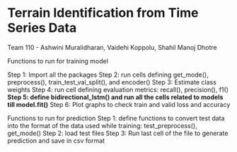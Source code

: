 # Terrain Identification from Time Series Data

Team 110 - Ashwini Muralidharan, Vaidehi Koppolu, Shahil Manoj Dhotre

Functions to run for training model

Step 1: Import all the packages
Step 2: run cells defining get_mode(), preprocess(), train_test_val_split(), and encoder()
Step 3: Estimate class weights
Step 4: run cell defining evaluation metrics: recall(), precision(), f1()
**Step 5: define bidirectional_lstm() and run all the cells related to models till model.fit()**
Step 6: Plot graphs to check train and valid loss and accuracy

Functions to run for prediction
Step 1: define functions to convert test data into the format of the data used while training: test_preprocess(), get_mode()
Step 2: load test files
Step 3: Run last cell of the file to generate prediction and save in csv format
